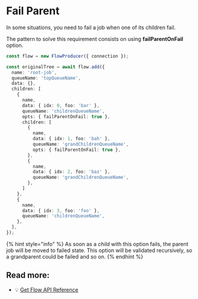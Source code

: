 # Fail Parent

In some situations, you need to fail a job when one of its children fail.

The pattern to solve this requirement consists on using **failParentOnFail** option.

```typescript
const flow = new FlowProducer({ connection });

const originalTree = await flow.add({
  name: 'root-job',
  queueName: 'topQueueName',
  data: {},
  children: [
    {
      name,
      data: { idx: 0, foo: 'bar' },
      queueName: 'childrenQueueName',
      opts: { failParentOnFail: true },
      children: [
        {
          name,
          data: { idx: 1, foo: 'bah' },
          queueName: 'grandChildrenQueueName',
          opts: { failParentOnFail: true },
        },
        {
          name,
          data: { idx: 2, foo: 'baz' },
          queueName: 'grandChildrenQueueName',
        },
      ]
    },
    {
      name,
      data: { idx: 3, foo: 'foo' },
      queueName: 'childrenQueueName',
    },
  ],
});

```

{% hint style="info" %}
As soon as a _child_ with this option fails, the parent job will be moved to failed state. This option will be validated recursively, so a grandparent could be failed and so on.
{% endhint %}

## Read more:

- 💡 [Get Flow API Reference](https://api.docs.bullmq.io/classes/FlowProducer.html#getFlow)

